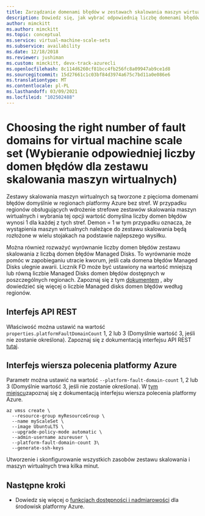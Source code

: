 ```yaml
---
title: Zarządzanie domenami błędów w zestawach skalowania maszyn wirtualnych platformy Azure
description: Dowiedz się, jak wybrać odpowiednią liczbę domenami błędów podczas tworzenia zestawu skalowania maszyn wirtualnych.
author: mimckitt
ms.author: mimckitt
ms.topic: conceptual
ms.service: virtual-machine-scale-sets
ms.subservice: availability
ms.date: 12/18/2018
ms.reviewer: jushiman
ms.custom: mimckitt, devx-track-azurecli
ms.openlocfilehash: 8c114d6260cf81bcc4fb256fc8a09947ab9ce1d8
ms.sourcegitcommit: 15d27661c1c03bf84d3974a675c7bd11a0e086e6
ms.translationtype: MT
ms.contentlocale: pl-PL
ms.lasthandoff: 03/09/2021
ms.locfileid: "102502488"
---
```

# <a name="choosing-the-right-number-of-fault-domains-for-virtual-machine-scale-set"></a>Choosing the right number of fault domains for virtual machine scale set (Wybieranie odpowiedniej liczby domen błędów dla zestawu skalowania maszyn wirtualnych)
Zestawy skalowania maszyn wirtualnych są tworzone z pięcioma domenami błędów domyślnie w regionach platformy Azure bez stref. W przypadku regionów obsługujących wdrożenie strefowe zestawów skalowania maszyn wirtualnych i wybrania tej opcji wartość domyślna liczby domen błędów wynosi 1 dla każdej z tych stref. Demon = 1 w tym przypadku oznacza, że wystąpienia maszyn wirtualnych należące do zestawu skalowania będą rozłożone w wielu stojakach na podstawie najlepszego wysiłku.

Można również rozważyć wyrównanie liczby domen błędów zestawu skalowania z liczbą domen błędów Managed Disks. To wyrównanie może pomóc w zapobieganiu utracie kworum, jeśli cała domena błędów Managed Disks ulegnie awarii. Licznik FD może być ustawiony na wartość mniejszą lub równą liczbie Managed Disks domen błędów dostępnych w poszczególnych regionach. Zapoznaj się z tym [dokumentem](../virtual-machines/availability.md) , aby dowiedzieć się więcej o liczbie Managed disks domen błędów według regionów.

## <a name="rest-api"></a>Interfejs API REST
Właściwość można ustawić na wartość `properties.platformFaultDomainCount` 1, 2 lub 3 (Domyślnie wartość 3, jeśli nie zostanie określona). Zapoznaj się z dokumentacją interfejsu API REST [tutaj](/rest/api/compute/virtualmachinescalesets/createorupdate).

## <a name="azure-cli"></a>Interfejs wiersza polecenia platformy Azure
Parametr można ustawić na wartość `--platform-fault-domain-count` 1, 2 lub 3 (Domyślnie wartość 3, jeśli nie zostanie określona). W [tym miejscu](/cli/azure/vmss#az-vmss-create)zapoznaj się z dokumentacją interfejsu wiersza polecenia platformy Azure.

```azurecli-interactive
az vmss create \
  --resource-group myResourceGroup \
  --name myScaleSet \
  --image UbuntuLTS \
  --upgrade-policy-mode automatic \
  --admin-username azureuser \
  --platform-fault-domain-count 3\
  --generate-ssh-keys
```

Utworzenie i skonfigurowanie wszystkich zasobów zestawu skalowania i maszyn wirtualnych trwa kilka minut.

## <a name="next-steps"></a>Następne kroki
- Dowiedz się więcej o [funkcjach dostępności i nadmiarowości](../virtual-machines/availability.md) dla środowisk platformy Azure.
